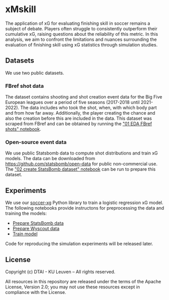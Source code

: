 # xMskill

The application of xG for evaluating finishing skill in soccer remains a subject of debate. Players often struggle to consistently outperform their cumulative xG, raising questions about the reliability of this metric. In this analysis, we aim to confront the limitations and nuances surrounding the evaluation of finishing skill using xG statistics through simulation studies. 

## Datasets

We use two public datasets.

### FBref shot data

The dataset contains shooting and shot creation event data for the Big Five European leagues over a period of five seasons (2017-2018 until 2021-2022). The data includes who took the shot, when, with which body part and from how far away. Additionally, the player creating the chance and also the creation before this are included in the data. This dataset was scraped from FBref and can be obtained by running the ["01 EDA FBref shots" notebook](01-eda-fbref-shots.ipynb).

###  Open-source event data

We use public Statsbomb data to compute shot distributions and train xG models. The data can be downloaded from <https://github.com/statsbomb/open-data> for public non-commercial use. The ["02 create StatsBomb dataset" notebook](02-create-statsbomb-dataset.ipynb) can be run to prepare this dataset.

## Experiments

We use our [soccer-xg](https://github.com/ML-KULeuven/soccer_xg) Python library to train a logistic regression xG model. The following notebooks provide instructons for preprocessing the data and training the models:

- [Prepare StatsBomb data](https://github.com/ML-KULeuven/soccer_xg/blob/master/notebooks/1-load-and-convert-statsbomb-data.ipynb)
- [Prepare Wyscout data](https://github.com/ML-KULeuven/soccer_xg/blob/master/notebooks/1-load-and-convert-wyscout-data.ipynb)
- [Train model](https://github.com/ML-KULeuven/soccer_xg/blob/master/notebooks/2-basic-usage.ipynb)

Code for reproducing the simulation experiments will be released later.

## License

Copyright (c) DTAI - KU Leuven – All rights reserved.

All resources in this repository are released under the terms of the Apache License, Version 2.0;
you may not use these resources except in compliance with the License.
